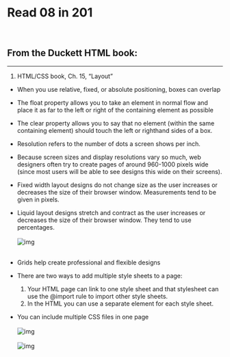 # Read 08 in 201
<br/>

## From the Duckett HTML book:
<hr/>

1. HTML/CSS book, Ch. 15, “Layout” 
  * When you use relative, fixed, or absolute positioning, boxes can overlap
  * The float property allows you to take an element in normal flow and place it as far to the left or right of the containing element as possible
  * The clear property allows you to say that no element (within the same containing element) should touch the left or righthand sides of a box. 
  * Resolution refers to the number of dots a screen shows per inch.
  * Because screen sizes and display resolutions vary so much, web designers often try to create pages of around 960-1000 pixels wide (since most users will be able to see designs this wide on their screens).
  * Fixed width layout designs do not change size as the user increases or decreases the size of their browser window. Measurements tend to be given in pixels.
  * Liquid layout designs stretch and contract as the user increases or decreases the size of their browser window. They tend to use percentages.
  <br/><br/>
  ![img](https://www.keenonlearning.com/lesson-12/04.png)
  <br/><br/>
  * Grids help create professional and flexible designs
 
  * There are two ways to add multiple style sheets to a page:
    1. Your HTML page can link to one style sheet and that stylesheet can use the @import rule to import other style sheets.
    2. In the HTML you can use a separate <link> element for each style sheet.
  * You can include multiple CSS files in one page
    <br/>
    <br/>
    ![img](https://i1.wp.com/www.cssscript.com/wp-content/uploads/2018/12/Tiny-Flexbox-Grid-Layout-In-Pure-CSS-infinity-css-grid.png?fit=565%2C376&ssl=1)
    <br/><br/>
    ![img](https://help.us-themes.com/uploads/attachment/2233.png)

